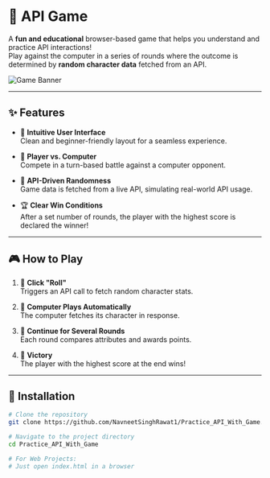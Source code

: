 # 🎲 API Game

A **fun and educational** browser-based game that helps you understand and practice API interactions!  
Play against the computer in a series of rounds where the outcome is determined by **random character data** fetched from an API.

![Game Banner](https://img.shields.io/badge/API-Game-blueviolet?style=for-the-badge&logo=dragon-ball&logoColor=white)

---

## ✨ Features

- 🎨 **Intuitive User Interface**  
  Clean and beginner-friendly layout for a seamless experience.

- 🤖 **Player vs. Computer**  
  Compete in a turn-based battle against a computer opponent.

- 🔄 **API-Driven Randomness**  
  Game data is fetched from a live API, simulating real-world API usage.

- 🏆 **Clear Win Conditions**  
  After a set number of rounds, the player with the highest score is declared the winner!

---

## 🎮 How to Play

1. 🔘 **Click "Roll"**  
   Triggers an API call to fetch random character stats.

2. 🧠 **Computer Plays Automatically**  
   The computer fetches its character in response.

3. 🔁 **Continue for Several Rounds**  
   Each round compares attributes and awards points.

4. 👑 **Victory**  
   The player with the highest score at the end wins!

---

## 📂 Installation

```bash
# Clone the repository
git clone https://github.com/NavneetSinghRawat1/Practice_API_With_Game.git

# Navigate to the project directory
cd Practice_API_With_Game

# For Web Projects:
# Just open index.html in a browser


